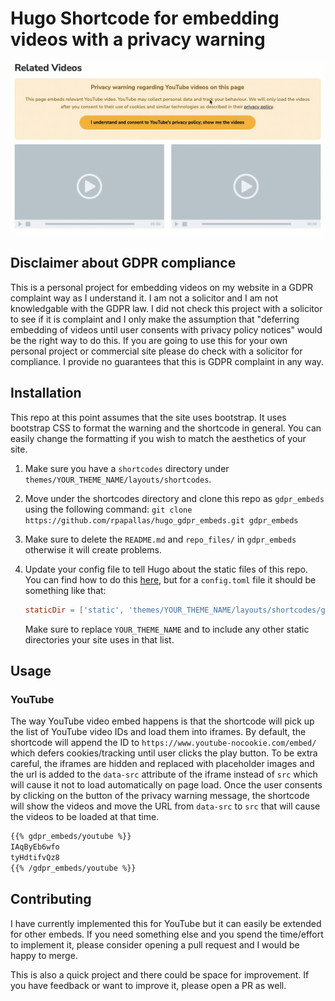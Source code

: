 # Hugo Shortcode for embedding videos with a privacy warning

<p align="center">
  <img src="repo_files/demo.gif">
</p>

## Disclaimer about GDPR compliance

This is a personal project for embedding videos on my website in a GDPR
complaint way as I understand it. I am not a solicitor and I am not
knowledgable with the GDPR law. I did not check this project with a solicitor
to see if it is complaint and I only make the assumption that "deferring
embedding of videos until user consents with privacy policy notices" would be
the right way to do this. If you are going to use this for your own personal
project or commercial site please do check with a solicitor for compliance. I
provide no guarantees that this is GDPR complaint in any way.

## Installation

This repo at this point assumes that the site uses bootstrap. It uses bootstrap
CSS to format the warning and the shortcode in general. You can easily change
the formatting if you wish to match the aesthetics of your site.

1. Make sure you have a `shortcodes` directory under
   `themes/YOUR_THEME_NAME/layouts/shortcodes`.
2. Move under the shortcodes directory and clone this repo as `gdpr_embeds`
   using the following command: `git clone
   https://github.com/rpapallas/hugo_gdpr_embeds.git gdpr_embeds`
3. Make sure to delete the `README.md` and `repo_files/` in `gdpr_embeds` otherwise it will create
   problems.
4. Update your config file to tell Hugo about the static files of this repo.
   You can find how to do this
   [here](https://gohugo.io/content-management/static-files/), but for a
   `config.toml` file it should be something like that:

   ```toml
   staticDir = ['static', 'themes/YOUR_THEME_NAME/layouts/shortcodes/gdpr_embeds/static']
   ```
   
   Make sure to replace `YOUR_THEME_NAME` and to include any other static
   directories your site uses in that list.

## Usage

### YouTube

The way YouTube video embed happens is that the shortcode will pick up
the list of YouTube video IDs and load them into iframes. By default, the
shortcode will append the ID to `https://www.youtube-nocookie.com/embed/` which
defers cookies/tracking until user clicks the play button. To be extra careful,
the iframes are hidden and replaced with placeholder images and the url is
added to the `data-src` attribute of the iframe instead of `src` 
which will cause it not to load automatically on page load. Once the user
consents by clicking on the button of the privacy warning message, the 
shortcode will show the videos and move the URL from `data-src` to `src` that 
will cause the videos to be loaded at that time.


```md
{{% gdpr_embeds/youtube %}}
IAqByEb6wfo
tyHdtifvQz8
{{% /gdpr_embeds/youtube %}}
```


## Contributing

I have currently implemented this for YouTube but it can easily be extended
for other embeds. If you need something else and you spend the time/effort to
implement it, please consider opening a pull request and I would be happy
to merge.

This is also a quick project and there could be space for improvement. If you 
have feedback or want to improve it, please open a PR as well.
